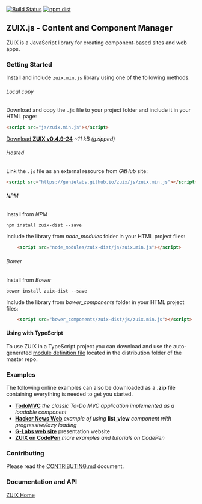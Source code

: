  [![Build Status](https://travis-ci.org/genielabs/zuix.svg?branch=master)](https://travis-ci.org/genielabs/zuix)
 [![npm dist](https://badge.fury.io/js/zuix-dist.svg)](https://badge.fury.io/js/zuix-dist)

## ZUIX.js - Content and Component Manager

ZUIX is a JavaScript library for creating component-based sites and web apps.


### Getting Started

Install and include `zuix.min.js` library using one of the following methods.

###### Local copy

Download and copy the `.js` file to your project folder and include it in your HTML page:

```html
<script src="js/zuix.min.js"></script>
```

[Download **ZUIX v0.4.9-24**](https://genielabs.github.io/zuix/js/zuix.min.js)
*~11 kB (gzipped)*

###### Hosted

Link the `.js` file as an external resource from *GitHub* site:

```html
<script src="https://genielabs.github.io/zuix/js/zuix.min.js"></script>
```

###### NPM

Install from *NPM*

    npm install zuix-dist --save

Include the library from *node_modules* folder in your HTML project files:

```html
    <script src="node_modules/zuix-dist/js/zuix.min.js"></script>
```

###### Bower

Install from *Bower*

    bower install zuix-dist --save

Include the library from *bower_components* folder in your HTML project files:

```html
    <script src="bower_components/zuix-dist/js/zuix.min.js"></script>
```

#### Using with TypeScript

To use ZUIX in a TypeScript project you can download and use the auto-generated
[module definition file](https://raw.githubusercontent.com/genielabs/zuix/master/dist/ts/zuix.d.ts)
located in the distribution folder of the master repo.

### Examples

The following online examples can also be downloaded as a **.zip** file
containing everything is needed to get you started.

- [**TodoMVC**](https://genielabs.github.io/zuix-todomvc)
*the classic To-Do MVC application implemented as a loadable component*
- [**Hacker News Web**](https://genielabs.github.io/zuix-hackernews)
*example of using* **list_view** *component with progressive/lazy loading*
- [**G-Labs web site**](https://genielabs.github.io/glabs.it) presentation website
- [**ZUIX on CodePen**](https://codepen.io/genielabs/)
*more examples and tutorials on CodePen*


### Contributing

Please read the [CONTRIBUTING.md](https://github.com/genielabs/zuix/blob/master/CONTRIBUTING.md) document.


### Documentation and API

[ZUIX Home](https://genielabs.github.io/zuix/)

